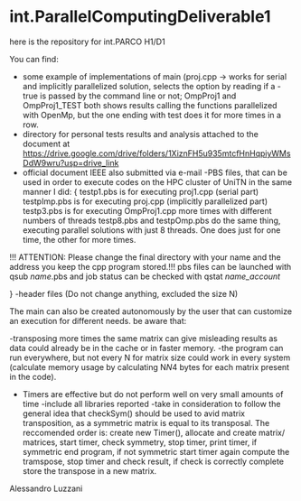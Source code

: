 # int.ParallelComputingDeliverable1
here is the repository for int.PARCO H1/D1

You can find:
- some example of implementations of main (proj.cpp -> works for serial and implicitly parallelized solution, selects the option by reading if a -true is passed by the command line or not; OmpProj1 and OmpProj1_TEST both shows results calling the functions parallelized with OpenMp, but the one ending with test does it for more times in a row.
- directory for personal tests results and analysis attached to the document at https://drive.google.com/drive/folders/1XiznFH5u935mtcfHnHqpiyWMsDdW9wru?usp=drive_link
- official document IEEE also submitted via e-mail
-PBS files, that can be used in order to execute codes on the HPC cluster of UniTN in the same manner I did:
{
testp1.pbs is for executing proj1.cpp (serial part)
testpImp.pbs is for executing proj.cpp (implicitly parallelized part)
testp3.pbs is for executing OmpProj1.cpp  more times with different numbers of threads
testp8.pbs and testpOmp.pbs do the same thing, executing parallel solutions with just 8 threads. One does just for one time, the other for more times.

!!! ATTENTION: Please change the final directory with your name and the address you keep the cpp program stored.!!!
pbs files can be launched with qsub *name*.pbs and job status can be checked with qstat *name_account*

}
-header files (Do not change anything, excluded the size N)

The main can also be created autonomously by the user that can customize an execution for different needs.
be aware that:

-transposing more times the same matrix can give misleading results as data could already be in the cache or in faster  memory.
-the program can run everywhere, but not every N for matrix size could work in every system (calculate memory usage by calculating N*N*4 bytes for each matrix present in the code).
- Timers are effective but do not perform well on very small amounts of time
-include all libraries reported
-take in consideration to follow the general idea that checkSym() should be used to avid matrix transposition, as a symmetric matrix is equal to its transposal. The reccomended order is: create new Timer(), allocate and create matrix/ matrices, start timer, check symmetry, stop timer, print timer, if symmetric end program, if not symmetric start timer again compute the tramspose, stop timer and check result, if check is correctly complete store the transpose in a new matrix.

Alessandro Luzzani
